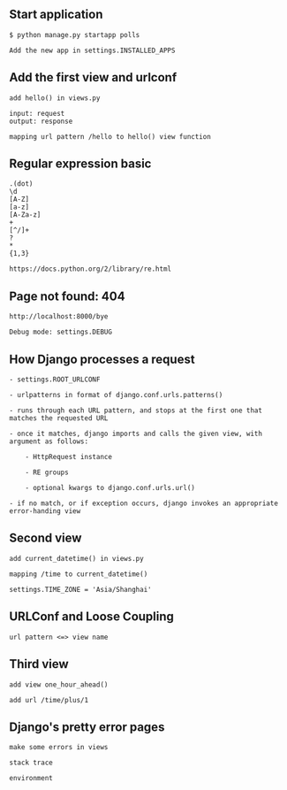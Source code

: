Start application
-----------------

    $ python manage.py startapp polls

    Add the new app in settings.INSTALLED_APPS

Add the first view and urlconf
------------------------------

    add hello() in views.py

    input: request
    output: response

    mapping url pattern /hello to hello() view function

Regular expression basic
------------------------

    .(dot)
    \d
    [A-Z]
    [a-z]
    [A-Za-z]
    +
    [^/]+
    ?
    *
    {1,3}

    https://docs.python.org/2/library/re.html

Page not found: 404
-------------------

    http://localhost:8000/bye

    Debug mode: settings.DEBUG

How Django processes a request
------------------------------

    - settings.ROOT_URLCONF

    - urlpatterns in format of django.conf.urls.patterns()

    - runs through each URL pattern, and stops at the first one that matches the requested URL

    - once it matches, django imports and calls the given view, with argument as follows:

        - HttpRequest instance

        - RE groups

        - optional kwargs to django.conf.urls.url()

    - if no match, or if exception occurs, django invokes an appropriate error-handing view

Second view
-----------

    add current_datetime() in views.py

    mapping /time to current_datetime()

    settings.TIME_ZONE = 'Asia/Shanghai'

URLConf and Loose Coupling
--------------------------

    url pattern <=> view name

Third view
----------

    add view one_hour_ahead()

    add url /time/plus/1

Django's pretty error pages
---------------------------

    make some errors in views

    stack trace

    environment